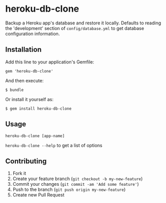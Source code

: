 # heroku-db-clone

Backup a Heroku app's database and restore it locally. Defaults to
reading the 'development' section of `config/database.yml` to get
database configuration information.

## Installation

Add this line to your application's Gemfile:

    gem 'heroku-db-clone'

And then execute:

    $ bundle

Or install it yourself as:

    $ gem install heroku-db-clone

## Usage

`heroku-db-clone [app-name]`

`heroku-db-clone --help` to get a list of options

## Contributing

1. Fork it
2. Create your feature branch (`git checkout -b my-new-feature`)
3. Commit your changes (`git commit -am 'Add some feature'`)
4. Push to the branch (`git push origin my-new-feature`)
5. Create new Pull Request
